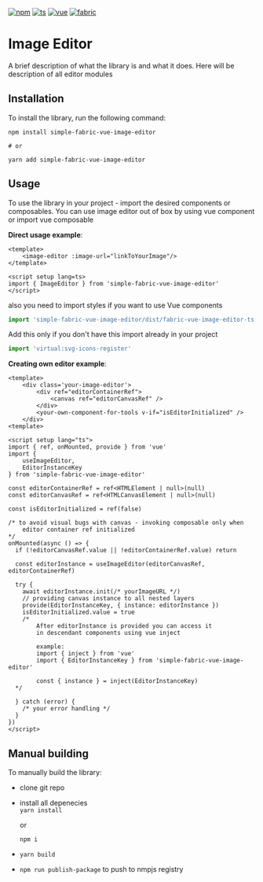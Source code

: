 
[![npm](https://img.shields.io/npm/v/simple-fabric-vue-image-editor)](https://www.npmjs.com/package/simple-fabric-vue-image-editor)
[![ts](https://badgen.net/badge/-/TypeScript/blue?icon=typescript&label)](https://www.typescriptlang.org/)
[![vue](https://img.shields.io/badge/-Vue.js-4fc08d?style=flat&logo=vuedotjs&logoColor=white)](https://vuejs.org/)
[![fabric](https://img.shields.io/npm/v/fabric?label=fabric.js)](https://www.npmjs.com/package/fabric)

# Image Editor

A brief description of what the library is and what it does.
Here will be description of all editor modules

## Installation

To install the library, run the following command:

```
npm install simple-fabric-vue-image-editor

# or

yarn add simple-fabric-vue-image-editor
```


## Usage

To use the library in your project - import the desired components or composables.
You can use image editor out of box by using vue component or import vue composable

<b>Direct usage example</b>:

```vue
<template>
    <image-editor :image-url="linkToYourImage"/>
</template>

<script setup lang=ts> 
import { ImageEditor } from 'simple-fabric-vue-image-editor'
</script>
````

also you need to import styles if you want to use Vue components
```javascript
import 'simple-fabric-vue-image-editor/dist/fabric-vue-image-editor-ts.css'
```
Add this only if you don't have this import already in your project
```javascript
import 'virtual:svg-icons-register'
```

<b>Creating own editor example</b>:

```vue
<template>
    <div class='your-image-editor'>
        <div ref="editorContainerRef">
            <canvas ref="editorCanvasRef" />
        </div>
        <your-own-component-for-tools v-if="isEditorInitialized" />
    </div>
<template>

<script setup lang="ts">
import { ref, onMounted, provide } from 'vue'
import { 
    useImageEditor,
    EditorInstanceKey
} from 'simple-fabric-vue-image-editor'

const editorContainerRef = ref<HTMLElement | null>(null)
const editorCanvasRef = ref<HTMLCanvasElement | null>(null)

const isEditorInitialized = ref(false)

/* to avoid visual bugs with canvas - invoking composable only when
    editor container ref initialized
*/
onMounted(async () => {
  if (!editorCanvasRef.value || !editorContainerRef.value) return

  const editorInstance = useImageEditor(editorCanvasRef, editorContainerRef)

  try {
    await editorInstance.init(/* yourImageURL */)
    // providing canvas instance to all nested layers 
    provide(EditorInstanceKey, { instance: editorInstance })
    isEditorInitialized.value = true
    /* 
        After editorInstance is provided you can access it
        in descendant components using vue inject

        example:
        import { inject } from 'vue'
        import { EditorInstanceKey } from 'simple-fabric-vue-image-editor'
        
        const { instance } = inject(EditorInstanceKey)
  */

  } catch (error) {
    /* your error handling */
  }
})
</script>
```



## Manual building

To manually build the library:
- clone git repo
- install all depenecies  
    ```yarn install```
    
     or
    
     ```npm i```
- ```yarn build```
- ```npm run publish-package``` to push to nmpjs registry
